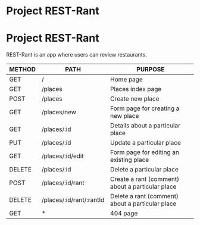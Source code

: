 # Project REST-Rant

# Project REST-Rant

REST-Rant is an app where users can review restaurants.


| METHOD        | PATH          | PURPOSE     |
| ------------- | ------------- | -------- |
|GET	|/	|Home page
|GET	|/places	|Places index page|
|POST	|/places	|Create new place|
|GET	|/places/new	|Form page for creating a new place|
|GET	|/places/:id	|Details about a particular place|
|PUT	|/places/:id	|Update a particular place|
|GET	|/places/:id/edit	|Form page for editing an existing place|
|DELETE	|/places/:id	|Delete a particular place|
|POST	|/places/:id/rant	|Create a rant (comment) about a particular place|
|DELETE	|/places/:id/rant/:rantId	|Delete a rant (comment) about a particular place|
|GET	|*	|404 page|